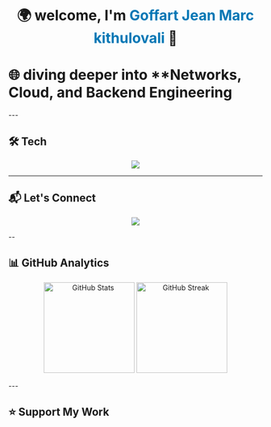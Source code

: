 <!-- Banner / Hero -->
<h1 align="center">🌍 welcome, I'm <span style="color:#0077B5;">Goffart Jean Marc kithulovali</span> 👋</h1>
<h1 >🌐 diving deeper into  **Networks, Cloud, and Backend Engineering </h1>
---

## 🛠️ Tech  
<p align="center">
  <img src="https://skillicons.dev/icons?i=python,django,java,c,mysql,mongodb,linux,azure,cisco" />
</p>

---

## 📬 Let's Connect  
<p align="center">
  <a href="mailto:kithulovali@gmail.com"><img src="https://img.shields.io/badge/-Email-D14836?style=for-the-badge&logo=gmail&logoColor=white" /></a>
</p>
--

## 📊 GitHub Analytics  
<p align="center">
  <img src="https://github-readme-stats.vercel.app/api?username=kithulovali&show_icons=true&theme=tokyonight" alt="GitHub Stats" height="180"/>
  <img src="https://github-readme-streak-stats.herokuapp.com/?user=kithulovali&theme=tokyonight" alt="GitHub Streak" height="180"/>
</p>
---

## ⭐ Support My Work  

